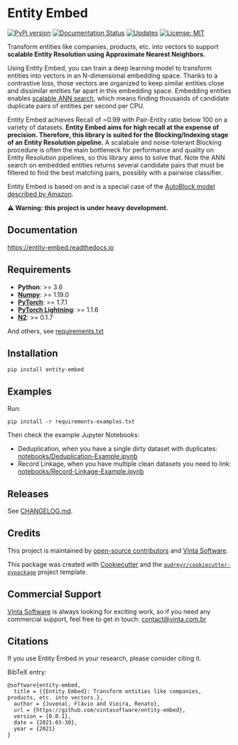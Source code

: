 # Entity Embed

[![PyPi version](https://img.shields.io/pypi/v/entity-embed.svg)](https://pypi.python.org/pypi/entity-embed)
[![Documentation Status](https://readthedocs.org/projects/entity-embed/badge/?version=latest)](https://entity-embed.readthedocs.io/en/latest/?badge=latest)
[![Updates](https://pyup.io/repos/github/vintasoftware/entity-embed/shield.svg)](https://pyup.io/repos/github/vintasoftware/entity-embed/)
[![License: MIT](https://img.shields.io/github/license/vintasoftware/django-react-boilerplate.svg)](LICENSE.txt)

Transform entities like companies, products, etc. into vectors to support **scalable Entity Resolution using Approximate Nearest Neighbors.**

Using Entity Embed, you can train a deep learning model to transform entities into vectors in an N-dimensional embedding space. Thanks to a contrastive loss, those vectors are organized to keep similar entities close and dissimilar entities far apart in this embedding space. Embedding entities enables [scalable ANN search](http://ann-benchmarks.com/index.html), which means finding thousands of candidate duplicate pairs of entities per second per CPU.

Entity Embed achieves Recall of ~0.99 with Pair-Entity ratio below 100 on a variety of datasets. **Entity Embed aims for high recall at the expense of precision. Therefore, this library is suited for the Blocking/Indexing stage of an Entity Resolution pipeline.**  A scalabale and noise-tolerant Blocking procedure is often the main bottleneck for performance and quality on Entity Resolution pipelines, so this library aims to solve that. Note the ANN search on embedded entities returns several candidate pairs that must be filtered to find the best matching pairs, possibly with a pairwise classifier.

Entity Embed is based on and is a special case of the [AutoBlock model described by Amazon](https://www.amazon.science/publications/autoblock-a-hands-off-blocking-framework-for-entity-matching).

**⚠️ Warning: this project is under heavy development.**

## Documentation

https://entity-embed.readthedocs.io

## Requirements

- **Python**: >= 3.6
- **[Numpy](https://numpy.org/)**: >= 1.19.0
- **[PyTorch](https://pytorch.org/)**: >= 1.7.1
- **[PyTorch Lightning](https://pytorch-lightning.readthedocs.io/en/latest/)**: >= 1.1.6
- **[N2](https://github.com/kakao/n2/)**: >= 0.1.7

And others, see [requirements.txt](/requirements.txt)

## Installation

```
pip install entity-embed
```

## Examples

Run:

```
pip install -r requirements-examples.txt
```

Then check the example Jupyter Notebooks:

- Deduplication, when you have a single dirty dataset with duplicates: [notebooks/Deduplication-Example.ipynb](/notebooks/Deduplication-Example.ipynb)
- Record Linkage, when you have multiple clean datasets you need to link: [notebooks/Record-Linkage-Example.ipynb](/notebooks/Record-Linkage-Example.ipynb)

## Releases

See [CHANGELOG.md](/CHANGELOG.md).

## Credits

This project is maintained by [open-source contributors](/AUTHORS.rst) and [Vinta Software](https://www.vintasoftware.com/).

This package was created with [Cookiecutter](https://github.com/audreyr/cookiecutter) and the [`audreyr/cookiecutter-pypackage`](https://github.com/audreyr/cookiecutter-pypackage) project template.


## Commercial Support

[Vinta Software](https://www.vintasoftware.com/) is always looking for exciting work, so if you need any commercial support, feel free to get in touch: contact@vinta.com.br


## Citations

If you use Entity Embed in your research, please consider citing it.

BibTeX entry:

```
@software{entity-embed,
  title = {{Entity Embed}: Transform entities like companies, products, etc. into vectors.},
  author = {Juvenal, Flávio and Vieira, Renato},
  url = {https://github.com/vintasoftware/entity-embed},
  version = {0.0.1},
  date = {2021-03-30},
  year = {2021}
}
```
